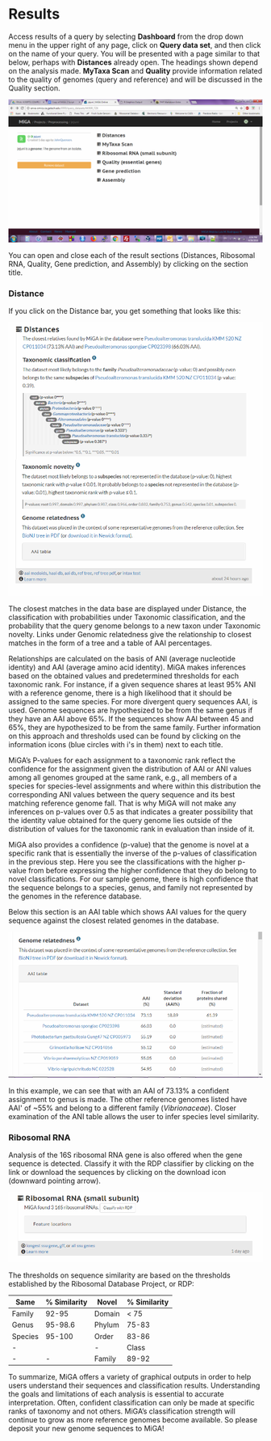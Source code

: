 # Results

Access results of a query by selecting **Dashboard** from the drop down menu in the upper right of any page, click on **Query data set**, and then click on the name of your query. You will be presented with a page similar to that below, perhaps with **Distances** already open. The headings shown depend on the analysis made. **MyTaxa Scan** and **Quality** provide information related to the quality of genomes (query and reference) and will be discussed in the Quality section.

![directory structure](./images/results_home.png)

You can open and close each of the result sections (Distances, Ribosomal RNA, Quality, Gene prediction, and Assembly) by clicking on the section title.

### Distance

If you click on the Distance bar, you get something that looks like this:

![directory structure](./images/results_distances.png)

The closest matches in the data base are displayed under Distance, the classification with probabilities under Taxonomic classification, and the probability that the query genome belongs to a new taxon under Taxonomic novelty. Links under Genomic relatedness give the relationship to closest matches in the form of a tree and  a table of AAI percentages.

Relationships are calculated on the basis of ANI (average nucleotide identity)  and AAI (average amino acid identity). MiGA makes inferences based on the obtained values and predetermined thresholds for each taxonomic rank. For instance, if a given sequence shares at least 95% ANI with a reference genome, there is a high likelihood that it should be assigned to the same species. For more divergent query sequences AAI, is used. Genome sequences are hypothesized to be from the same genus if they have an AAI above 65%. If the sequences show AAI between 45 and 65%, they are hypothesized to be from the same family. Further information on this approach and thresholds used can be found by clicking on the information icons (blue circles with i's in them) next to each title.

MiGA’s P-values for each assignment to a taxonomic rank reflect the confidence for the assignment given the distribution of AAI or ANI values among all genomes grouped at the same rank, e.g., all members of a species for species-level assignments and where within this distribution the corresponding ANI values between the query sequence and its best matching reference genome fall. That is why MiGA will not make any inferences on p-values over 0.5 as that indicates a greater possibility that the identity value obtained for the query genome lies outside of the distribution of values for the taxonomic rank in evaluation than inside of it.

MiGA also provides a confidence (p-value) that the genome is novel at a specific rank that is essentially the inverse of the p-values of classification in the previous step. Here you see the classifications with the higher p-value from before expressing the higher confidence that they do belong to novel classifications. For our sample genome, there is high confidence that the sequence belongs to a species, genus, and family not represented by the genomes in the reference database.

Below this section is an AAI table which shows AAI values for the query sequence against the closest related genomes in the database. 

![directory structure](./images/aai_table.png)

In this example, we can see that with an AAI of 73.13% a confident assignment to genus is made. The other reference genomes listed have AAI' of ~55% and belong to a different family (*Vibrionaceae*). Closer examination of the ANI table allows the user to infer species level similarity.

### Ribosomal RNA

Analysis of the 16S ribosomal RNA gene is also offered when the gene sequence is detected. Classify it with the RDP classifier by clicking on the link  or download the sequences by clicking on the download icon (downward pointing arrow).

![directory structure](./images/16s_rna.png)

The thresholds on sequence similarity are based on the thresholds  established by the Ribosomal Database Project, or RDP: 


| Same    | % Similarity | Novel  | % Similarity |
| ------- | -------------| -------| -------------|
| Family  |    92-95     | Domain |     < 75     | 
| Genus   |   95-98.6    |Phylum  |    75-83     |
| Species |    95-100    | Order  |    83-86     |
| -       |  | -         | Class  |    86-89     |
| -       | -            | Family |    89-92     |


To summarize, MiGA offers a variety of graphical outputs in order to help users understand their sequences and classification results. Understanding the goals and limitations of each analysis is essential to accurate interpretation. Often, confident classification can only be made at specific ranks of taxonomy and not others. MiGA’s classification strength will continue to grow as more reference genomes become available. So please deposit your new genome sequences to MiGA! 